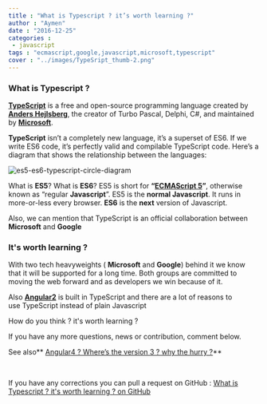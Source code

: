 ```yaml
---
title : "What is Typescript ? it’s worth learning ?"
author : "Aymen"
date : "2016-12-25"
categories : 
 - javascript
tags : "ecmascript,google,javascript,microsoft,typescript"
cover : "../images/TypeSript_thumb-2.png"
---
```


### **What is Typescript ?**

[**TypeScript**](https://www.typescriptlang.org/) is a free and open-source programming language created by [**Anders Hejlsberg**](https://en.wikipedia.org/wiki/Anders_Hejlsberg), the creator of Turbo Pascal, Delphi, C#, and maintained by [**Microsoft**](https://www.microsoft.com).

**TypeScript** isn’t a completely new language, it’s a superset of ES6. If we write ES6 code, it’s perfectly valid and compilable TypeScript code. Here’s a diagram that shows the relationship between the languages:

![es5-es6-typescript-circle-diagram](https://aymen.co/wp-content/uploads/2016/12/es5-es6-typescript-circle-diagram-300x300.png)

What is **ES5**? What is **ES6**? ES5 is short for **“[ECMAScript 5](https://www.ecma-international.org/ecma-262/5.1/)”**, otherwise known as “regular **Javascript**”. ES5 is the **normal Javascript**. It runs in more-or-less every browser. **ES6** is the **next** version of Javascript.

Also, we can mention that TypeScript is an official collaboration between **Microsoft** and **Google**

### **It's worth learning ?**

With two tech heavyweights ( **Microsoft** and **Google**) behind it we know that it will be supported for a long time. Both groups are committed to moving the web forward and as developers we win because of it.

Also [**Angular2**](https://angular.io/) is built in TypeScript and there are a lot of reasons to use TypeScript instead of plain Javascript

How do you think ? it's worth learning ?

If you have any more questions, news or contribution, comment below.

See also** [Angular4 ? Where’s the version 3 ? why the hurry ?](https://aymen.co/javascript/angular-4-wheres-the-version-3-why-the-hurry/ "Angular4 ? Where’s the version 3 ? why the hurry ?")**

 

If you have any corrections you can pull a request on GitHub : [What is Typescript ? it's worth learning ? on GitHub](https://github.com/labidiaymen/aymen.co/blob/master/javascript/what-is-typescript-its-worth-learning.md)
